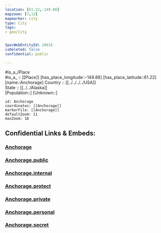 ```yaml
---
location: [61.22,-149.88] 
mapzoom: [7,12] 
mapmarker: city 
type: City
tags:
- geo/City


SpocWebEntityId: 28816
isDeleted: false
confidential: public

---
```

#is_a_/Place  
#is_a_ :: [[Place]] 
[has_place_longitude::-149.88] 
[has_place_latitude::61.22] 
[name::Anchorage] 
Country :: [[../../../../USA]]  
State :: [[../../Alaska]]  
[Population::] 
[Unknown::] 


```leaflet
id: Anchorage
coordinates: [[Anchorage]] 
markerFile: [[Anchorage]] 
defaultZoom: 11 
maxZoom: 18
```


## Confidential Links & Embeds: 

### [Anchorage](/_Standards/Earth/Continent/America~North/USA/USA~Pacific/Alaska/counties~Alaska/Anchorage,County/cities~Anchorage/Anchorage.md) 

### [Anchorage.public](/_public/Earth/Continent/America~North/USA/USA~Pacific/Alaska/counties~Alaska/Anchorage,County/cities~Anchorage/Anchorage.public.md) 

### [Anchorage.internal](/_internal/Earth/Continent/America~North/USA/USA~Pacific/Alaska/counties~Alaska/Anchorage,County/cities~Anchorage/Anchorage.internal.md) 

### [Anchorage.protect](/_protect/Earth/Continent/America~North/USA/USA~Pacific/Alaska/counties~Alaska/Anchorage,County/cities~Anchorage/Anchorage.protect.md) 

### [Anchorage.private](/_private/Earth/Continent/America~North/USA/USA~Pacific/Alaska/counties~Alaska/Anchorage,County/cities~Anchorage/Anchorage.private.md) 

### [Anchorage.personal](/_personal/Earth/Continent/America~North/USA/USA~Pacific/Alaska/counties~Alaska/Anchorage,County/cities~Anchorage/Anchorage.personal.md) 

### [Anchorage.secret](/_secret/Earth/Continent/America~North/USA/USA~Pacific/Alaska/counties~Alaska/Anchorage,County/cities~Anchorage/Anchorage.secret.md)

